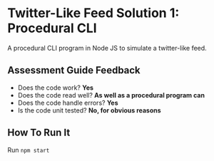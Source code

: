 # Twitter-Like Feed Solution 1: Procedural CLI
A procedural CLI program in Node JS to simulate a twitter-like feed.

## Assessment Guide Feedback
- Does the code work? **Yes**
- Does the code read well? **As well as a procedural program can**
- Does the code handle errors? **Yes**
- Is the code unit tested? **No, for obvious reasons**

## How To Run It

Run `npm start`